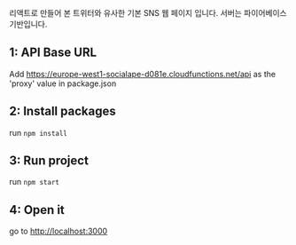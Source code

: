  리액트로 만들어 본 트위터와 유사한 기본 SNS 웹 페이지 입니다. 서버는 파이어베이스 기반입니다.

## 1: API Base URL

Add https://europe-west1-socialape-d081e.cloudfunctions.net/api as the 'proxy' value in package.json

## 2: Install packages

run `npm install`

## 3: Run project

run `npm start`

## 4: Open it

go to [http://localhost:3000](http://localhost:3000)
